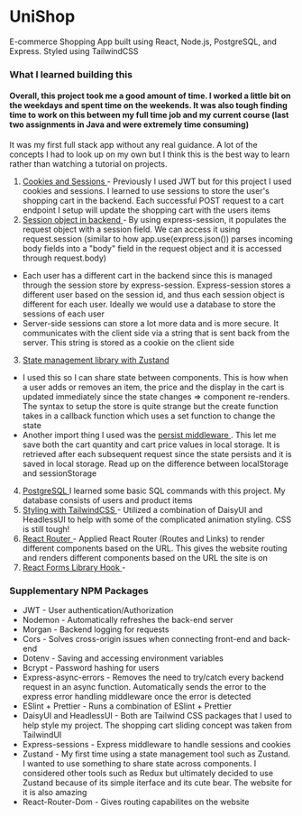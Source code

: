 # UniShop

E-commerce Shopping App built using React, Node.js, PostgreSQL, and Express. Styled using TailwindCSS

### What I learned building this 

#### Overall, this project took me a good amount of time. I worked a little bit on the weekdays and spent time on the weekends. It was also tough finding time to work on this between my full time job and my current course (last two assignments in Java and were extremely time consuming)  
It was my first full stack app without any real guidance. A lot of the concepts I had to look up on my own but I think this is the best way to learn rather than watching a tutorial on projects.  

1. <ins> Cookies and Sessions </ins> - Previously I used JWT but for this project I used cookies and sessions. I learned to use sessions to store the user's shopping cart in the backend. Each successful POST request to a cart endpoint I setup will update the shopping cart with the users items
2. <ins> Session object in backend </ins> - By using express-session, it populates the request object with a session field. We can access it using request.session (similar to how app.use(express.json()) parses incoming body fields into a "body" field in the request object and it is accessed through request.body)  
  - Each user has a different cart in the backend since this is managed through the session store by express-session. Express-session stores a different user based on the session id, and thus each session object is different for each user. Ideally we would use a database to store the sessions of each user    
  - Server-side sessions can store a lot more data and is more secure. It communicates with the client side via a string that is sent back from the server. This string is stored as a cookie on the client side     
3. <ins> State management library with Zustand </ins>   
  - I used this so I can share state between components. This is how when a user adds or removes an item, the price and the display in the cart is updated immediately since the state changes => component re-renders. The syntax to setup the store is quite strange but the create function takes in a callback function which uses a set function to change the state  
  - Another import thing I used was the <ins>persist  middleware </ins>. This let me save both the cart quantity and cart price values in local storage. It is retrieved after each subsequent request since the state persists and it is saved in local storage. Read up on the difference between localStorage and sessionStorage  
4. <ins> PostgreSQL </ins> I learned some basic SQL commands with this project. My database consists of users and product items 
5. <ins> Styling with TailwindCSS </ins> - Utilized a combination of DaisyUI and HeadlessUI to help with some of the complicated animation styling. CSS is still tough!
6. <ins> React Router </ins> - Applied React Router (Routes and Links) to render different components based on the URL. This gives the website routing and renders different components based on the URL the site is on
7. <ins> React Forms Library Hook </ins> - 

### Supplementary NPM Packages

- JWT - User authentication/Authorization
- Nodemon - Automatically refreshes the back-end server
- Morgan - Backend logging for requests
- Cors - Solves cross-origin issues when connecting front-end and back-end
- Dotenv - Saving and accessing environment variables
- Bcrypt - Password hashing for users
- Express-async-errors - Removes the need to try/catch every backend request in an async function. Automatically sends the error to the express error handling middleware once the error is detected
- ESlint + Prettier - Runs a combination of ESlint + Prettier 
- DaisyUI and HeadlessUI - Both are Tailwind CSS packages that I used to help style my project. The shopping cart sliding concept was taken from TailwindUI
- Express-sessions - Express middleware to handle sessions and cookies 
- Zustand - My first time using a state management tool such as Zustand. I wanted to use something to share state across components. I considered other tools such as Redux but ultimately decided to use Zustand because of its simple iterface and its cute bear. The website for it is also amazing 
 - React-Router-Dom - Gives routing capabilites on the website 
